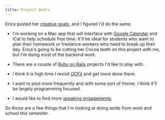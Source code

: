 ```yaml
---
title: Project Goals
---
```

Erica posted her [creative goals][1], and I figured I'd do the same.

* I'm working on a Mac app that will interface with [Google Calendar][2] and
iCal to help schedule free time. It'll be ideal for students who want to plan
their homework or freelance workers who need to break up their day. Erica's
going to be cutting her Cocoa teeth on this project with me, but I'm doing
most of the backend work.

* There are a couple of [Ruby on Rails][3] projects I'd like to play with.

* I think it is high time I revisit [OCFit][4] and get more done there.

* I want to post more frequently and with some sort of theme. I think it'll
be largely programming focused.

* I would like to find more [speaking engagements][5].

So those are a few things that I'm looking at doing aside from work and school
this semester.

   [1]: http://www.sperari.com/archives/2006/08/24/creative-goals/

   [2]: http://www.google.com/calendar/

   [3]: http://rubyonrails.com/

   [4]: http://ocfit.tigris.org/

   [5]: http://www.alieniloquent.com/talks/

